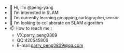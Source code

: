 - 👋 Hi, I’m @peng-yang
- 👀 I’m interested in SLAM 
- 🌱 I’m currently learning gmapping,cartographer,sensor
- 💞️ I’m looking to collaborate on SLAM algorithm
- 📫 How to reach me :
  - VX:parry_peng0809
  - QQ:420545806
  - E-mail:parry_peng0809@qq.com

<!---
ss-Rick/ss-Rick is a ✨ special ✨ repository because its `README.md` (this file) appears on your GitHub profile.
You can click the Preview link to take a look at your changes.
--->
